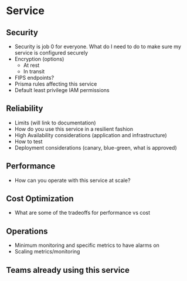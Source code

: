 # Service
## Security
- Security is job 0 for everyone. What do I need to do to make sure my service is configured securely
- Encryption (options)
  - At rest
  - In transit
- FIPS endpoints?
- Prisma rules affecting this service
- Default least privilege IAM permissions
## Reliability
- Limits (will link to documentation)
- How do you use this service in a resilient fashion
- High Availability considerations (application and infrastructure)
- How to test
- Deployment considerations (canary, blue-green, what is approved)
## Performance
- How can you operate with this service at scale?
## Cost Optimization
- What are some of the tradeoffs for performance vs cost
## Operations
- Minimum monitoring and specific metrics to have alarms on
- Scaling metrics/monitoring

## Teams already using this service
